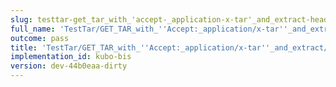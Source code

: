 ```yaml
---
slug: testtar-get_tar_with_'accept-_application-x-tar'_and_extract-header_etag
full_name: 'TestTar/GET_TAR_with_''Accept:_application/x-tar''_and_extract/Header_Etag'
outcome: pass
title: 'TestTar/GET_TAR_with_''Accept:_application/x-tar''_and_extract/Header_Etag'
implementation_id: kubo-bis
version: dev-44b0eaa-dirty
---
```



